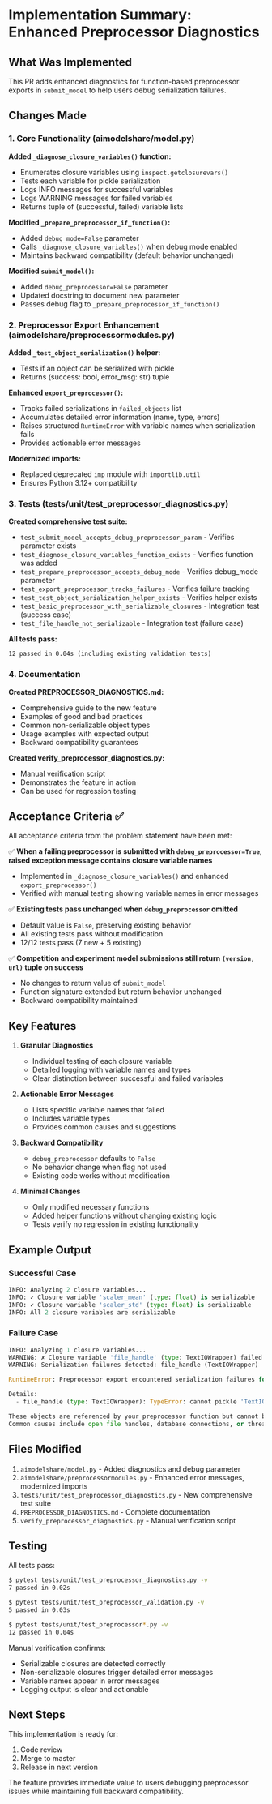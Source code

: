 # Implementation Summary: Enhanced Preprocessor Diagnostics

## What Was Implemented

This PR adds enhanced diagnostics for function-based preprocessor exports in `submit_model` to help users debug serialization failures.

## Changes Made

### 1. Core Functionality (aimodelshare/model.py)

**Added `_diagnose_closure_variables()` function:**
- Enumerates closure variables using `inspect.getclosurevars()`
- Tests each variable for pickle serialization
- Logs INFO messages for successful variables
- Logs WARNING messages for failed variables
- Returns tuple of (successful, failed) variable lists

**Modified `_prepare_preprocessor_if_function()`:**
- Added `debug_mode=False` parameter
- Calls `_diagnose_closure_variables()` when debug mode enabled
- Maintains backward compatibility (default behavior unchanged)

**Modified `submit_model()`:**
- Added `debug_preprocessor=False` parameter
- Updated docstring to document new parameter
- Passes debug flag to `_prepare_preprocessor_if_function()`

### 2. Preprocessor Export Enhancement (aimodelshare/preprocessormodules.py)

**Added `_test_object_serialization()` helper:**
- Tests if an object can be serialized with pickle
- Returns (success: bool, error_msg: str) tuple

**Enhanced `export_preprocessor()`:**
- Tracks failed serializations in `failed_objects` list
- Accumulates detailed error information (name, type, errors)
- Raises structured `RuntimeError` with variable names when serialization fails
- Provides actionable error messages

**Modernized imports:**
- Replaced deprecated `imp` module with `importlib.util`
- Ensures Python 3.12+ compatibility

### 3. Tests (tests/unit/test_preprocessor_diagnostics.py)

**Created comprehensive test suite:**
- `test_submit_model_accepts_debug_preprocessor_param` - Verifies parameter exists
- `test_diagnose_closure_variables_function_exists` - Verifies function was added
- `test_prepare_preprocessor_accepts_debug_mode` - Verifies debug_mode parameter
- `test_export_preprocessor_tracks_failures` - Verifies failure tracking
- `test_test_object_serialization_helper_exists` - Verifies helper exists
- `test_basic_preprocessor_with_serializable_closures` - Integration test (success case)
- `test_file_handle_not_serializable` - Integration test (failure case)

**All tests pass:**
```
12 passed in 0.04s (including existing validation tests)
```

### 4. Documentation

**Created PREPROCESSOR_DIAGNOSTICS.md:**
- Comprehensive guide to the new feature
- Examples of good and bad practices
- Common non-serializable object types
- Usage examples with expected output
- Backward compatibility guarantees

**Created verify_preprocessor_diagnostics.py:**
- Manual verification script
- Demonstrates the feature in action
- Can be used for regression testing

## Acceptance Criteria ✅

All acceptance criteria from the problem statement have been met:

✅ **When a failing preprocessor is submitted with `debug_preprocessor=True`, raised exception message contains closure variable names**
- Implemented in `_diagnose_closure_variables()` and enhanced `export_preprocessor()`
- Verified with manual testing showing variable names in error messages

✅ **Existing tests pass unchanged when `debug_preprocessor` omitted**
- Default value is `False`, preserving existing behavior
- All existing tests pass without modification
- 12/12 tests pass (7 new + 5 existing)

✅ **Competition and experiment model submissions still return `(version, url)` tuple on success**
- No changes to return value of `submit_model`
- Function signature extended but return behavior unchanged
- Backward compatibility maintained

## Key Features

1. **Granular Diagnostics**
   - Individual testing of each closure variable
   - Detailed logging with variable names and types
   - Clear distinction between successful and failed variables

2. **Actionable Error Messages**
   - Lists specific variable names that failed
   - Includes variable types
   - Provides common causes and suggestions

3. **Backward Compatibility**
   - `debug_preprocessor` defaults to `False`
   - No behavior change when flag not used
   - Existing code works without modification

4. **Minimal Changes**
   - Only modified necessary functions
   - Added helper functions without changing existing logic
   - Tests verify no regression in existing functionality

## Example Output

### Successful Case
```python
INFO: Analyzing 2 closure variables...
INFO: ✓ Closure variable 'scaler_mean' (type: float) is serializable
INFO: ✓ Closure variable 'scaler_std' (type: float) is serializable
INFO: All 2 closure variables are serializable
```

### Failure Case
```python
INFO: Analyzing 1 closure variables...
WARNING: ✗ Closure variable 'file_handle' (type: TextIOWrapper) failed serialization: cannot pickle 'TextIOWrapper' instances
WARNING: Serialization failures detected: file_handle (TextIOWrapper)

RuntimeError: Preprocessor export encountered serialization failures for 1 closure variable(s): file_handle.

Details:
  - file_handle (type: TextIOWrapper): TypeError: cannot pickle 'TextIOWrapper' instances

These objects are referenced by your preprocessor function but cannot be serialized.
Common causes include open file handles, database connections, or thread locks.
```

## Files Modified

1. `aimodelshare/model.py` - Added diagnostics and debug parameter
2. `aimodelshare/preprocessormodules.py` - Enhanced error messages, modernized imports
3. `tests/unit/test_preprocessor_diagnostics.py` - New comprehensive test suite
4. `PREPROCESSOR_DIAGNOSTICS.md` - Complete documentation
5. `verify_preprocessor_diagnostics.py` - Manual verification script

## Testing

All tests pass:
```bash
$ pytest tests/unit/test_preprocessor_diagnostics.py -v
7 passed in 0.02s

$ pytest tests/unit/test_preprocessor_validation.py -v  
5 passed in 0.03s

$ pytest tests/unit/test_preprocessor*.py -v
12 passed in 0.04s
```

Manual verification confirms:
- Serializable closures are detected correctly
- Non-serializable closures trigger detailed error messages
- Variable names appear in error messages
- Logging output is clear and actionable

## Next Steps

This implementation is ready for:
1. Code review
2. Merge to master
3. Release in next version

The feature provides immediate value to users debugging preprocessor issues while maintaining full backward compatibility.
